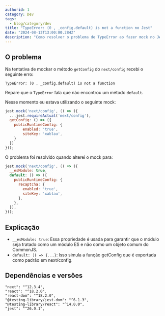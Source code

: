 ```yaml
---
authorid: 1
category: Dev
tags:
  - blog/category/dev
title: "TypeError: (0 , _config.default) is not a function no Jest"
date: "2024-08-13T13:00:00.284Z"
description: "Como resolver o problema de TypeError ao fazer mock no Jest"
---
```


## O problema

Na tentativa de mockar o método `getConfig` do `next/config` recebi o seguinte erro:

```markup
TypeError: (0 , _config.default) is not a function
```

Repare que o `TypeError` fala que não encontrou um método `default`.

Nesse momento eu estava utilizando o seguinte mock:

```js
jest.mock('next/config', () => ({
  ...jest.requireActual('next/config'),
  getConfig: () => ({
    publicRuntimeConfig: {
        enabled: 'true',
        siteKey: 'xablau',
    }
  })
}));
```

O problema foi resolvido quando alterei o mock para:

```js
jest.mock('next/config', () => ({
  __esModule: true,
  default: () => ({
    publicRuntimeConfig: {
      recaptcha: {
        enabled: 'true',
        siteKey: 'xablau',
      },
    },
  }),
}));
```

## Explicação

- `__esModule: true`: Essa propriedade é usada para garantir que o módulo seja tratado como um módulo ES e não como um objeto comum do CommonJS.
- `default: () => {...}`: Isso simula a função getConfig que é exportada como padrão em next/config.

## Dependências e versões

```markup
"next": "^12.3.4",
"react": "^18.2.0",
"react-dom": "^18.2.0",
"@testing-library/jest-dom": "^6.1.3",
"@testing-library/react": "^14.0.0",
"jest": "^26.0.1",
```